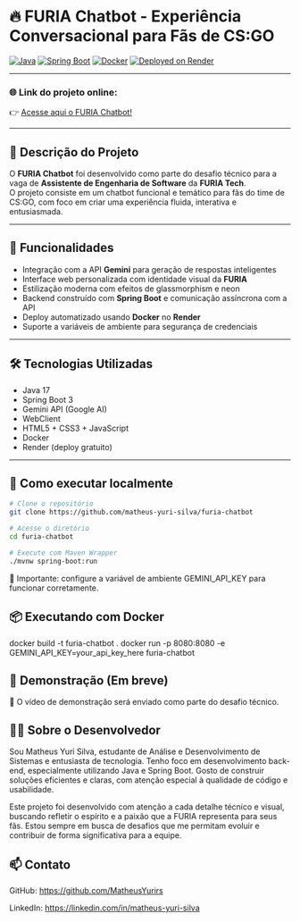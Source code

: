 # 🔥 FURIA Chatbot - Experiência Conversacional para Fãs de CS:GO

[![Java](https://img.shields.io/badge/Java-17-blue.svg)]()
[![Spring Boot](https://img.shields.io/badge/Spring%20Boot-3.0-brightgreen.svg)]()
[![Docker](https://img.shields.io/badge/Docker-Enabled-blue.svg)]()
[![Deployed on Render](https://img.shields.io/badge/Deployed-Render-46c1f6.svg)]()

---

### 🌐 Link do projeto online:
👉 [Acesse aqui o FURIA Chatbot!](https://furia-chatbot.onrender.com)

---

## 🧠 Descrição do Projeto

O **FURIA Chatbot** foi desenvolvido como parte do desafio técnico para a vaga de **Assistente de Engenharia de Software** da **FURIA Tech**.  
O projeto consiste em um chatbot funcional e temático para fãs do time de CS:GO, com foco em criar uma experiência fluida, interativa e entusiasmada.

---

## 🚀 Funcionalidades

- Integração com a API **Gemini** para geração de respostas inteligentes
- Interface web personalizada com identidade visual da **FURIA**
- Estilização moderna com efeitos de glassmorphism e neon
- Backend construído com **Spring Boot** e comunicação assíncrona com a API
- Deploy automatizado usando **Docker** no **Render**
- Suporte a variáveis de ambiente para segurança de credenciais

---

## 🛠️ Tecnologias Utilizadas

- Java 17
- Spring Boot 3
- Gemini API (Google AI)
- WebClient
- HTML5 + CSS3 + JavaScript
- Docker
- Render (deploy gratuito)

---

## 🐳 Como executar localmente

```bash
# Clone o repositório
git clone https://github.com/matheus-yuri-silva/furia-chatbot

# Acesse o diretório
cd furia-chatbot

# Execute com Maven Wrapper
./mvnw spring-boot:run
```
💬 Importante: configure a variável de ambiente GEMINI_API_KEY para funcionar corretamente.

## 📦 Executando com Docker

docker build -t furia-chatbot .
docker run -p 8080:8080 -e GEMINI_API_KEY=your_api_key_here furia-chatbot

## 📸 Demonstração (Em breve)
🎥 O vídeo de demonstração será enviado como parte do desafio técnico.

## 👨‍💻 Sobre o Desenvolvedor

Sou Matheus Yuri Silva, estudante de Análise e Desenvolvimento de Sistemas e entusiasta de tecnologia.
Tenho foco em desenvolvimento back-end, especialmente utilizando Java e Spring Boot.
Gosto de construir soluções eficientes e claras, com atenção especial à qualidade de código e usabilidade.

Este projeto foi desenvolvido com atenção a cada detalhe técnico e visual, buscando refletir o espírito e a paixão que a FURIA representa para seus fãs.
Estou sempre em busca de desafios que me permitam evoluir e contribuir de forma significativa para a equipe.

## 📫 Contato

GitHub: https://github.com/MatheusYurirs

LinkedIn: https://linkedin.com/in/matheus-yuri-silva


